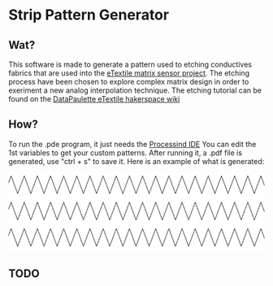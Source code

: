 # Strip Pattern Generator

## Wat?

This software is made to generate a pattern used to etching conductives fabrics that are used into the [eTextile matrix sensor project](http://eTextile.org).
The etching process have been chosen to explore complex matrix design in order to exeriment a new analog interpolation technique.
The etching tutorial can be found on the [DataPaulette eTextile hakerspace wiki](http://wiki.datapaulette.org/doku.php/atelier/documentation/materiautheque/materiaux/electronique_textile/connectique/circuits_souples)

## How?

To run the .pde program, it just needs the [Processind IDE](https://processing.org/download/)
You can edit the 1st variables to get your custom patterns.
After running it, a .pdf file is generated, use "ctrl + s" to save it.
Here is an example of what is generated:

![alt tag](example.jpg)

## TODO

